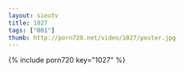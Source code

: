 ```yaml
--- 
layout: sieutv
title: 1027
tags: ["001"]
thumb: http://porn720.net/video/1027/poster.jpg
---
```

{% include porn720 key="1027" %} 

